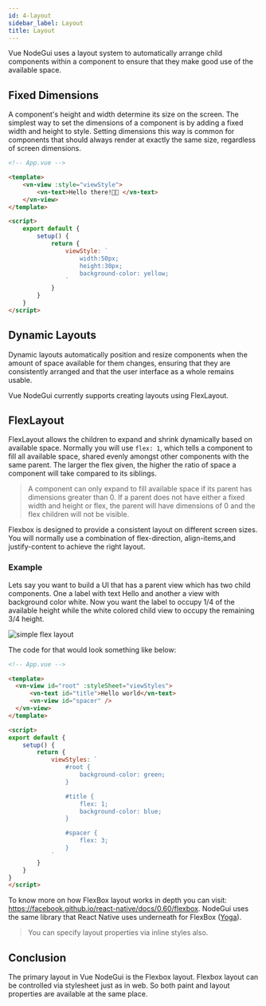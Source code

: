 ```yaml
---
id: 4-layout
sidebar_label: Layout
title: Layout
---
```


Vue NodeGui uses a layout system to automatically arrange child components within a component to ensure that they make good use of the available space.

## Fixed Dimensions

A component's height and width determine its size on the screen. The simplest way to set the dimensions of a component is by adding a fixed width and height to style. Setting dimensions this way is common for components that should always render at exactly the same size, regardless of screen dimensions.

```html
<!-- App.vue -->

<template>
    <vn-view :style="viewStyle">
        <vn-text>Hello there!👋🏽 </vn-text>
    </vn-view>
</template>

<script>
    export default {
        setup() {
            return {
                viewStyle: `
                    width:50px;
                    height:30px;
                    background-color: yellow;
                `
            }
        }
    }
</script>
```

## Dynamic Layouts

Dynamic layouts automatically position and resize components when the amount of space available for them changes, ensuring that they are consistently arranged and that the user interface as a whole remains usable.

Vue NodeGui currently supports creating layouts using FlexLayout.

## FlexLayout

FlexLayout allows the children to expand and shrink dynamically based on available space. Normally you will use `flex: 1`, which tells a component to fill all available space, shared evenly amongst other components with the same parent. The larger the flex given, the higher the ratio of space a component will take compared to its siblings.

> A component can only expand to fill available space if its parent has dimensions greater than 0. If a parent does not have either a fixed width and height or flex, the parent will have dimensions of 0 and the flex children will not be visible.

Flexbox is designed to provide a consistent layout on different screen sizes. You will normally use a combination of flex-direction, align-items,and justify-content to achieve the right layout.

### Example

Lets say you want to build a UI that has a parent view which has two child components. One a label with text Hello and another a view with background color white. Now you want the label to occupy 1/4 of the available height while the white colored child view to occupy the remaining 3/4 height.

![simple flex layout](/img/flex-simple.png)

The code for that would look something like below:

```html
<!-- App.vue -->

<template>
  <vn-view id="root" :styleSheet="viewStyles">
      <vn-text id="title">Hello world</vn-text>
      <vn-view id="spacer" />
  </vn-view>
</template>

<script>
export default {
    setup() {
        return {
            viewStyles: `
                #root {
                    background-color: green;
                }

                #title {
                    flex: 1;
                    background-color: blue;
                }

                #spacer {
                    flex: 3;
                }
            `
        }
    }
}
</script>
```

To know more on how FlexBox layout works in depth you can visit: https://facebook.github.io/react-native/docs/0.60/flexbox.
NodeGui uses the same library that React Native uses underneath for FlexBox ([Yoga](https://github.com/facebook/yoga)).

> You can specify layout properties via inline styles also.

## Conclusion

The primary layout in Vue NodeGui is the Flexbox layout. Flexbox layout can be controlled via stylesheet just as in web. So both paint and layout properties are available at the same place.
